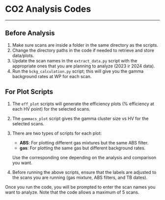 # CO2 Analysis Codes

---

## Before Analysis

1. Make sure scans are inside a folder in the same directory as the scripts.
2. Change the directory paths in the code if needed to retrieve and store data/plots.
3. Update the scan names in the `extract_data.py` script with the appropriate ones that you are planning to analyze (2023 ir 2024 data).
4. Run the `bckg_calculation.py` script; this will give you the gamma background rates at WP for each scan.

## For Plot Scripts

1. The `eff_plot` scripts will generate the efficiency plots (% efficiency at each HV point) for the selected scans.
2. The `gammacs_plot` script gives the gamma cluster size vs HV for the selected scans.
3. There are two types of scripts for each plot:
   - **ABS**: For plotting different gas mixtures but the same ABS filter.
   - **gas**: For plotting the same gas but different background rates.
   
   Use the corresponding one depending on the analysis and comparison you want.

4. Before running the above scripts, ensure that the labels are adjusted to the scans you are running (gas mixture, ABS filters, and TB dates).

Once you run the code, you will be prompted to enter the scan names you want to analyze. Note that the code allows a maximum of 5 scans.
